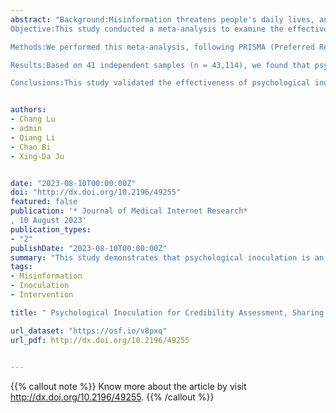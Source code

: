 ```yaml
---
abstract: "Background:Misinformation threatens people's daily lives, and effective measures are needed to combat it. One potential solution has been proposed as psychological inoculation, which immunizes individuals against misinformation attacks in advance.
Objective:This study conducted a meta-analysis to examine the effectiveness of psychological inoculation in combating misinformation.

Methods:We performed this meta-analysis, following PRISMA (Preferred Reporting Items for Systematic Reviews and Meta-analysis) guidelines, on 4 databases (Web of Science, APA PsycInfo, Proquest, and PubMed). Studies based on inoculation theory and outcome measure-related misinformation, published in the English language, and were empirical studies.

Results:Based on 41 independent samples (n = 43,114), we found that psychological inoculation significantly reduced trust (d = -0.40, 95%CI[-0.51, -0.30], P< .001) and sharing (d = -0.24, 95%CI[-0.31, -0.16], P< .001) of misinformation. However, psychological inoculation reduced trust in real information (d=-0.27, 95%CI[-0.60, 0.05], P=0.10). Moderation analyses revealed that differences in intervention type (active versus passive) and strategy (content-based versus technology-based) had no impact on the effectiveness of psychological inoculation. There was also a gradual decline in the intervention effect over time.

Conclusions:This study validated the effectiveness of psychological inoculation in combating misinformation and highlighted the potential negative effects of psychological inoculation on trust in real information."


authors:
- Chang Lu
- admin
- Qiang Li 
- Chao Bi
- Xing-Da Ju


date: "2023-08-10T00:00:00Z"
doi: "http://dx.doi.org/10.2196/49255"
featured: false
publication: '* Journal of Medical Internet Research*
, 10 August 2023'
publication_types:
- "2"
publishDate: "2023-08-10T00:00:00Z"
summary: "This study demonstrates that psychological inoculation is an effective approach against misinformation. It effectively strengthens individuals' discernment abilities, enabling them to distinguish between genuine and false information. Furthermore, when applied to health misinformation, psychological inoculation shows promise in diminishing the credibility assessment and sharing the intention of health-related falsehoods, contributing to safeguarding public health. These findings have profound implications for public health and digital well-being. Psychological inoculation can be easily scaled to a broader population at a lower cost, institutions can apply it to mitigate potential misinformation crises [7]. Incorporating psychological inoculation strategies into public health initiatives and educational programs can empower individuals to make well-informed decisions in an era characterized by information proliferation. Cultivating a discerning and well-informed public is crucial to buildi"
tags:
- Misinformation
- Inoculation
- Intervention

title: " Psychological Inoculation for Credibility Assessment, Sharing Intention, and Discernment of Misinformation: Systematic Review and Meta-analysis"

url_dataset: "https://osf.io/v8pxq"
url_pdf: http://dx.doi.org/10.2196/49255

 
---
```


{{% callout note %}}
Know more about the article by visit http://dx.doi.org/10.2196/49255.
{{% /callout %}}



